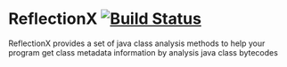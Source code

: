 # ReflectionX [![Build Status](https://api.travis-ci.org/smalldirector/reflectionx.svg)](https://travis-ci.org/smalldirector/reflectionx)
ReflectionX provides a set of java class analysis methods to help your program get class metadata information by analysis java class bytecodes
